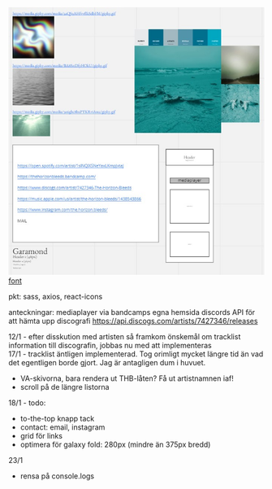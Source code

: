 ![Wireframes](./public/wireframes.jpg)
[font](https://fonts.google.com/specimen/EB+Garamond?query=garamond)

pkt: sass, axios, react-icons

anteckningar:
mediaplayer via bandcamps egna hemsida
discords API för att hämta upp discografi
https://api.discogs.com/artists/7427346/releases

12/1 - efter disskution med artisten så framkom önskemål om tracklist information till discografin, jobbas nu med att implementeras  
17/1 - tracklist äntligen implementerad. Tog orimligt mycket längre tid än vad det egentligen borde gjort. Jag är antagligen dum i huvuet.
* VA-skivorna, bara rendera ut THB-låten? Få ut artistnamnen iaf!
* scroll på de längre listorna

18/1 - todo:
* to-the-top knapp tack
* contact: email, instagram
* grid för links
* optimera för galaxy fold: 280px (mindre än 375px bredd)

23/1
* rensa på console.logs